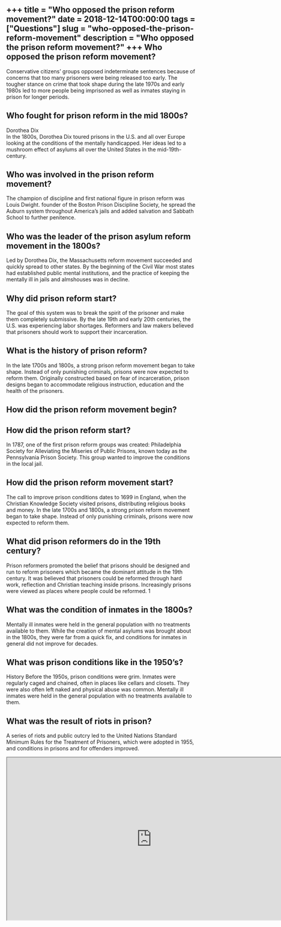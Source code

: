 +++
title = "Who opposed the prison reform movement?"
date = 2018-12-14T00:00:00
tags = ["Questions"]
slug = "who-opposed-the-prison-reform-movement"
description = "Who opposed the prison reform movement?"
+++
Who opposed the prison reform movement?
---------------------------------------

Conservative citizens’ groups opposed indeterminate sentences because of concerns that too many prisoners were being released too early. The tougher stance on crime that took shape during the late 1970s and early 1980s led to more people being imprisoned as well as inmates staying in prison for longer periods.

Who fought for prison reform in the mid 1800s?
----------------------------------------------

Dorothea Dix  
In the 1800s, Dorothea Dix toured prisons in the U.S. and all over Europe looking at the conditions of the mentally handicapped. Her ideas led to a mushroom effect of asylums all over the United States in the mid-19th-century.

Who was involved in the prison reform movement?
-----------------------------------------------

The champion of discipline and first national figure in prison reform was Louis Dwight. founder of the Boston Prison Discipline Society, he spread the Auburn system throughout America’s jails and added salvation and Sabbath School to further penitence.

Who was the leader of the prison asylum reform movement in the 1800s?
---------------------------------------------------------------------

Led by Dorothea Dix, the Massachusetts reform movement succeeded and quickly spread to other states. By the beginning of the Civil War most states had established public mental institutions, and the practice of keeping the mentally ill in jails and almshouses was in decline.

Why did prison reform start?
----------------------------

The goal of this system was to break the spirit of the prisoner and make them completely submissive. By the late 19th and early 20th centuries, the U.S. was experiencing labor shortages. Reformers and law makers believed that prisoners should work to support their incarceration.

What is the history of prison reform?
-------------------------------------

In the late 1700s and 1800s, a strong prison reform movement began to take shape. Instead of only punishing criminals, prisons were now expected to reform them. Originally constructed based on fear of incarceration, prison designs began to accommodate religious instruction, education and the health of the prisoners.

How did the prison reform movement begin?
-----------------------------------------

How did the prison reform start?
--------------------------------

In 1787, one of the first prison reform groups was created: Philadelphia Society for Alleviating the Miseries of Public Prisons, known today as the Pennsylvania Prison Society. This group wanted to improve the conditions in the local jail.

How did the prison reform movement start?
-----------------------------------------

The call to improve prison conditions dates to 1699 in England, when the Christian Knowledge Society visited prisons, distributing religious books and money. In the late 1700s and 1800s, a strong prison reform movement began to take shape. Instead of only punishing criminals, prisons were now expected to reform them.

What did prison reformers do in the 19th century?
-------------------------------------------------

Prison reformers promoted the belief that prisons should be designed and run to reform prisoners which became the dominant attitude in the 19th century. It was believed that prisoners could be reformed through hard work, reflection and Christian teaching inside prisons. Increasingly prisons were viewed as places where people could be reformed. 1

What was the condition of inmates in the 1800s?
-----------------------------------------------

Mentally ill inmates were held in the general population with no treatments available to them. While the creation of mental asylums was brought about in the 1800s, they were far from a quick fix, and conditions for inmates in general did not improve for decades.

What was prison conditions like in the 1950’s?
----------------------------------------------

History Before the 1950s, prison conditions were grim. Inmates were regularly caged and chained, often in places like cellars and closets. They were also often left naked and physical abuse was common. Mentally ill inmates were held in the general population with no treatments available to them.

What was the result of riots in prison?
---------------------------------------

A series of riots and public outcry led to the United Nations Standard Minimum Rules for the Treatment of Prisoners, which were adopted in 1955, and conditions in prisons and for offenders improved.

<iframe allow="accelerometer; autoplay; clipboard-write; encrypted-media; gyroscope; picture-in-picture" allowfullscreen="" class="__youtube_prefs__  epyt-is-override  no-lazyload" data-no-lazy="1" data-origheight="433" data-origwidth="770" data-skipgform_ajax_framebjll="" height="433" id="_ytid_91596" loading="lazy" src="https://www.youtube.com/embed/j8I749MuYbA?enablejsapi=1&autoplay=0&cc_load_policy=0&cc_lang_pref=&iv_load_policy=1&loop=0&modestbranding=0&rel=1&fs=1&playsinline=0&autohide=2&theme=dark&color=red&controls=1&" title="YouTube player" width="770"></iframe>